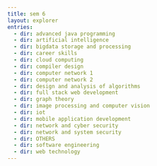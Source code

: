 ```yaml
---
title: sem 6
layout: explorer
entries:
  - dir: advanced java programming
  - dir: artificial intelligence
  - dir: bigdata storage and processing
  - dir: career skills
  - dir: cloud computing
  - dir: compiler design
  - dir: computer network 1
  - dir: computer network 2
  - dir: design and analysis of algorithms
  - dir: full stack web development
  - dir: graph theory
  - dir: image processing and computer vision
  - dir: iot
  - dir: mobile application development
  - dir: network and cyber security
  - dir: network and system security
  - dir: OTHERS
  - dir: software engineering
  - dir: web technology
---
```

